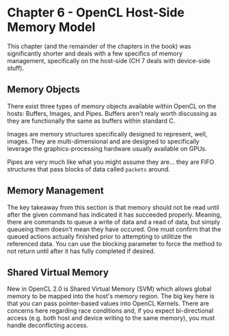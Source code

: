 # Chapter 6 - OpenCL Host-Side Memory Model
This chapter (and the remainder of the chapters in the book) was significantly shorter and deals with a few specifics of memory management, specifically on the host-side (CH 7 deals with device-side stuff).


## Memory Objects
There exist three types of memory objects available within OpenCL on the hosts: Buffers, Images, and Pipes. Buffers aren't realy worth discussing as they are functionally the same as buffers within standard C. 

Images are memory structures specifically designed to represent, well, images. They are multi-dimensional and are designed to specifically leverage the graphics-processing hardware usually available on GPUs.

Pipes are very much like what you might assume they are... they are FIFO structures that pass blocks of data called `packets` around.


## Memory Management
The key takeaway from this section is that memory should not be read until after the given command has indicated it has succeeded properly. Meaning, there are commands to queue a write of data and a read of data, but simply queueing them doesn't mean they have occured. One must confirm that the queued actions actually finished prior to attempting to utilitize the referenced data. You can use the blocking parameter to force the method to not return until after it has fully completed if desired.


## Shared Virtual Memory
New in OpenCL 2.0 is Shared Virtual Memory (SVM) which allows global memory to be mapped into the host's memory region. The big key here is that you can pass pointer-based values into OpenCL Kernels. There are concerns here regarding race conditions and, if you expect bi-directional access (e.g. both host and device writing to the same memory), you must handle deconflicting access.
